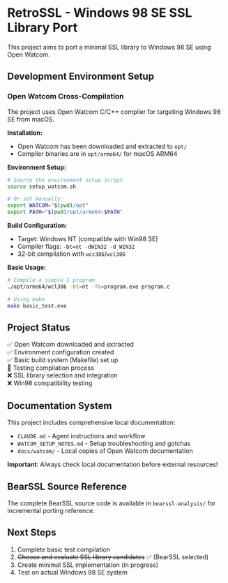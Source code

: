 # RetroSSL - Windows 98 SE SSL Library Port

This project aims to port a minimal SSL library to Windows 98 SE using Open Watcom.

## Development Environment Setup

### Open Watcom Cross-Compilation

The project uses Open Watcom C/C++ compiler for targeting Windows 98 SE from macOS.

**Installation:**
- Open Watcom has been downloaded and extracted to `opt/`
- Compiler binaries are in `opt/armo64/` for macOS ARM64

**Environment Setup:**
```bash
# Source the environment setup script
source setup_watcom.sh

# Or set manually:
export WATCOM="$(pwd)/opt"
export PATH="$(pwd)/opt/armo64:$PATH"
```

**Build Configuration:**
- Target: Windows NT (compatible with Win98 SE)
- Compiler flags: `-bt=nt -dWIN32 -d_WIN32`
- 32-bit compilation with `wcc386`/`wcl386`

**Basic Usage:**
```bash
# Compile a simple C program
./opt/armo64/wcl386 -bt=nt -fe=program.exe program.c

# Using make
make basic_test.exe
```

## Project Status

✅ Open Watcom downloaded and extracted  
✅ Environment configuration created  
✅ Basic build system (Makefile) set up  
🔄 Testing compilation process  
❌ SSL library selection and integration  
❌ Win98 compatibility testing  

## Documentation System

This project includes comprehensive local documentation:
- `CLAUDE.md` - Agent instructions and workflow
- `WATCOM_SETUP_NOTES.md` - Setup troubleshooting and gotchas
- `docs/watcom/` - Local copies of Open Watcom documentation

**Important**: Always check local documentation before external resources!

## BearSSL Source Reference

The complete BearSSL source code is available in `bearssl-analysis/` for incremental porting reference.

## Next Steps

1. Complete basic test compilation
2. ~~Choose and evaluate SSL library candidates~~ ✅ (BearSSL selected)  
3. Create minimal SSL implementation (in progress)
4. Test on actual Windows 98 SE system